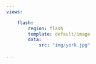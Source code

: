 ```yaml
---
views:

    flash:
        region: flash
        template: default/image
        data:
            src: "img/york.jpg"

...
```

